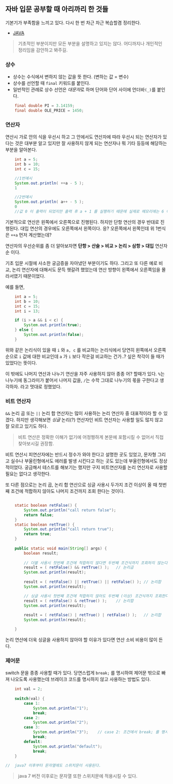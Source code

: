 ## 자바 입문 공부할 때 아리까리 한 것들

기본기가 부족함을 느끼고 있다. 다시 한 번 차근 차근 복습할겸 정리한다. 

- [JAVA](https://ko.wikipedia.org/wiki/%EC%9E%90%EB%B0%94_(%ED%94%84%EB%A1%9C%EA%B7%B8%EB%9E%98%EB%B0%8D_%EC%96%B8%EC%96%B4) "자바 프로그래밍언어")

>기초적인 부분이지만 모든 부분을 설명하고 있지는 않다. 어디까지나 개인적인 정리임을 감안하고 봐주길.

### 상수

- 상수는 수식에서 변하지 않는 값을 뜻 한다. (변하는 값 = 변수)
- 상수를 선언할 때 `final` 키워드를 붙인다.
- 일반적인 관례로 상수 선언은 *대문자*로 하며 단어와 단어 사이에 언더바`(_)`를 붙인다.

```java
    final double PI = 3.14159;
    final double OLE_PRICE = 1450;
```


### 연산자

연산시 가로 안의 식을 우선시 하고 그 안에서도 연산자에 따라 우선시 되는 연산자가 있다는 것은 대부분
알고 있지만 잘 사용하지 않게 되는 연산자나 뭐 기타 등등에 해당하는 부분을 알아본다.

```java
    int a = 5;
    int b = 10;
    int c = 15;

    //1번예시
    System.out.println( ++a - 5 );
    1

    //2번예시
    System.out.println( a++ - 5 );
    0
    //값 0 이 출력이 되었지만 출력 후 a + 1 를 실행하기 때문에 실제로 메모리에는 6 이라는 값이 저장 된다.
```

기본적으로 연산은 왼쪽에서 오른쪽으로 진행된다. 하지만 단항 연산의 경우 반대로 진행된다.
대입 연산의 경우에도 오른쪽에서 왼쪽이다. 응? 오른쪽에서 왼쪽인데 위 1번식은 `++a` 먼저 계산했는데?

연산자의 우선순위를 좀 더 알아보자면 **단항 > 산술 > 비교 > 논리 > 삼항 > 대입** 연산자 순 이다.

기초 입문 시절에 사소한 궁금증을 자아냈던 부분이기도 하다. 그리고 또 다른 예로 비교, 논리 연산자에 대해서도 
문득 헷갈려 했었는데 연산 방향이 왼쪽에서 오른쪽임을 몰라서였기 때문이었다.

예를 들면,

```java
    int a = 5;
    int b = 10;
    int c = 15;
    int i = 13;

    if (i > a && i < c) {
        System.out.println(true);
    } else {
        System.out.println(false);
    }
```

위와 같은 논리식이 있을 때 `i` 와 `a, c` 를 비교하는 논리식에서 당연히 왼쪽에서 오른쪽 순으로 `i` 값에 대한 비교인데
`a` 가 `i` 보다 작은걸 비교하는 건가..? 싶은 착각이 들 때가 있었다는 뜻이다.

이 밖에도 나머지 연산과 나누기 연산을 자주 사용하지 않아 종종 어? 할때가 있다. 
`%`는 나누기에 동그라미가 붙어서 나머지 값을, `/`는 수학 그대로 나누기의 몫을 구한다고 생각하자. 라고 멋대로 정했었다.


### 비트 연산자

`&&` 논리 곱 또는 `||` 논리 합 연산자는 많이 사용하는 논리 연산자 중 대표적이라 할 수 있겠다.
하지만 생각해보면 *싱글* 논리(?) 연산자인 비트 연산자는 사용할 일도 많지 않고 잘 모르고 있기도 하다.

>비트 연산은 정확한 이해가 없기에 어정쩡하게 본문에 포함시킬 수 없어서 직접 찾아보시길 권장함. 

비트 연산시 피연산자에는 반드시 정수가 와야 한다고 설명한 곳도 있었고, 문자형 그리고 실수나 부울린형에서도 에러를 발생 시킨다고 
하는 곳도 있는데 부울린형에서도 정상적이었다. 궁금해서 테스트를 해보기는 했지만 구지 비트연산자를 논리 연산자로 사용할 필요는 
없다고 생각한다. 

또 다른 점으로는 논리 곱, 논리 합 연산으로 싱글 사용시 두가지 조건 이상이 올 때 첫번째 조건에 적합하지 않아도 나머지 조건까지 조회 한다는 것이다.


```java

    static boolean retFalse() {
        System.out.println("call return false");
        return false;
    }
    static boolean retTrue() {
        System.out.println("call return true");
        return true;
    }
    
    public static void main(String[] args) {
        boolean result;
        
        // 더블 사용시 첫번째 조건에 적합하지 않다면 두번째 조건식까지 조회하지 않는다.
        result = ( retFalse() && retTrue() );   // 논리곱 
        System.out.println(result);
        
        result = ( retFalse() || retTrue() || retFalse() ); // 논리합 
        System.out.println(result);

        // 싱글 사용시 첫번째 조건에 적합하지 않아도 두번째 (이상) 조건식까지 조회한다.
        result = ( retFalse() & retTrue() );    // 논리합 
        System.out.println(result);
        
        result = ( retFalse() | retTrue() | retFalse() );   // 논리합 
        System.out.println(result);

    }
```

논리 연산에 더욱 싱글을 사용하지 않아야 할 이유가 있다면 연산 소비 비용이 많이 든다.


### 제어문 

switch 문을 종종 사용할 때가 있다. 당연스럽게 `break;` 를 명시하여 제어문 밖으로 빠져 나오도록 사용했는데 
브레이크 코드를 명시하지 않고 사용하는 방법도 있다. 


```java
    int val = 2;
    
    switch(val) {
        case 1:
            System.out.println("1");
            break;
        case 2:
            System.out.println("2");
        case 3:
            System.out.println("3");    // case 2: 조건에서 break; 를 명시하지 않았기에 출력됨.
            break;
        default:
            System.out.println("default");
            break;
    }
    
//  java7 이후부터 문자열에도 스위치문이 사용된다.
```

>java 7 버전 이후로는 문자열 또한 스위치문에 적용시킬 수 있다.

